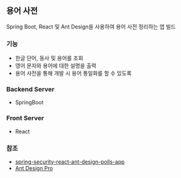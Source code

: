## 용어 사전

Spring Boot, React 및 Ant Design을 사용하여 용어 사전 정리하는 앱 빌드

### 기능

- 한글 단어, 동사 및 용어를 조회
- 영어 문자와 용어에 대한 설명을 출력
- 용어 사전을 통해 개발 시 용어 통일화를 할 수 있도록

### Backend Server

- SpringBoot

### Front Server

- React

### 참조

- [spring-security-react-ant-design-polls-app](https://github.com/callicoder/spring-security-react-ant-design-polls-app)
- [Ant Design Pro](https://v2-pro.ant.design/docs/getting-started)

